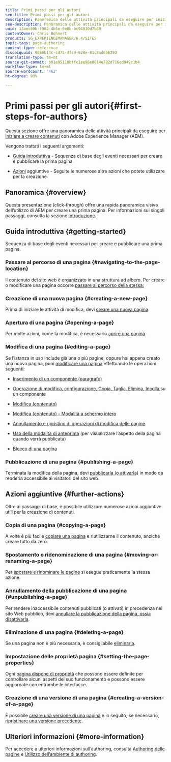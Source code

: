 ```yaml
---
title: Primi passi per gli autori
seo-title: Primi passi per gli autori
description: Panoramica delle attività principali da eseguire per iniziare a creare contenuti con AEM
seo-description: Panoramica delle attività principali da eseguire per iniziare a creare contenuti con AEM
uuid: 13aec50b-f902-4b5e-9e8b-bc94810d7b88
contentOwner: Chris Bohnert
products: SG_EXPERIENCEMANAGER/6.4/SITES
topic-tags: page-authoring
content-type: reference
discoiquuid: 9086b14c-cd75-4fc9-928e-81c8ad6b6292
translation-type: tm+mt
source-git-commit: b01e95110bffc1ee96e0814e782d716ed949c1b4
workflow-type: tm+mt
source-wordcount: '462'
ht-degree: 93%

---
```



# Primi passi per gli autori{#first-steps-for-authors}

Questa sezione offre una panoramica delle attività principali da eseguire per [iniziare a creare contenuti](/help/sites-authoring/author.md#concept-of-authoring-and-publishing) con Adobe Experience Manager (AEM).

Vengono trattati i seguenti argomenti:

* [Guida introduttiva](#getting-started) - Sequenza di base degli eventi necessari per creare e pubblicare la prima pagina.

* [Azioni](#further-actions) aggiuntive - Seguite le numerose altre azioni che potete utilizzare per la creazione.

## Panoramica {#overview}

Questa presentazione (click-through) offre una rapida panoramica visiva dell’utilizzo di AEM per creare una prima pagina. Per informazioni sui singoli passaggi, consulta la sezione [Introduzione](#getting-started).

## Guida introduttiva {#getting-started}

Sequenza di base degli eventi necessari per creare e pubblicare una prima pagina.

### Passare al percorso di una pagina {#navigating-to-the-page-location}

Il contenuto del sito web è organizzato in una struttura ad albero. Per creare o modificare una pagina occorre [passare al percorso della stessa:](/help/sites-authoring/basic-handling.md#viewing-and-selecting-resources)

### Creazione di una nuova pagina {#creating-a-new-page}

Prima di iniziare le attività di modifica, devi [creare una nuova pagina](/help/sites-authoring/managing-pages.md#creating-a-new-page).

### Apertura di una pagina {#opening-a-page}

Per molte azioni, come la modifica, è necessario [aprire una pagina](/help/sites-authoring/managing-pages.md#opening-a-page-for-editing).

### Modifica di una pagina {#editing-a-page}

Se l’istanza in uso include già una o più pagine, oppure hai appena creato una nuova pagina, puoi [modificare una pagina](/help/sites-authoring/editing-content.md) effettuando le operazioni seguenti:

* [Inserimento di un componente (paragrafo)](/help/sites-authoring/editing-content.md#inserting-a-component)
* [Operazione di modifica, configurazione, Copia, Taglia, Elimina, Incolla ](/help/sites-authoring/editing-content.md#edit-configure-copy-cut-delete-paste)su un componente
* [Modifica (contenuto)](/help/sites-authoring/editing-content.md#edit-content)
* [Modifica (contenuto) - Modalità a schermo intero](/help/sites-authoring/editing-content.md#edit-content-full-screen-mode)

* [Annullamento e ripristino di operazioni di modifica delle pagine](/help/sites-authoring/editing-content.md#undoing-and-redoing-page-edits)
* [Uso della modalità di anteprima](/help/sites-authoring/editing-content.md#preview-mode) (per visualizzare l’aspetto della pagina quando verrà pubblicata)
* [Blocco di una pagina](/help/sites-authoring/editing-content.md#locking-a-page)

### Pubblicazione di una pagina {#publishing-a-page}

Terminata la modifica della pagina, devi [pubblicarla (o attivarla)](/help/sites-authoring/publishing-pages.md) in modo da renderla accessibile ai visitatori del sito web.

## Azioni aggiuntive {#further-actions}

Oltre ai passaggi di base, è possibile utilizzare numerose azioni aggiuntive utili per la creazione di contenuti.

### Copia di una pagina {#copying-a-page}

A volte è più facile [copiare una pagina](/help/sites-authoring/managing-pages.md#copying-and-pasting-a-page) e riutilizzarne il contenuto, anziché creare tutto da zero.

### Spostamento o ridenominazione di una pagina {#moving-or-renaming-a-page}

Per [spostare e rinominare le pagine](/help/sites-authoring/managing-pages.md#moving-or-renaming-a-page) si esegue praticamente la stessa azione.

### Annullamento della pubblicazione di una pagina {#unpublishing-a-page}

Per rendere inaccessibile contenuti pubblicati (o attivati) in precedenza nel sito Web pubblico, devi [annullare la pubblicazione della pagina, ossia disattivarla](/help/sites-authoring/publishing-pages.md).

### Eliminazione di una pagina {#deleting-a-page}

Se una pagina non è più necessaria, è consigliabile [eliminarla](/help/sites-authoring/managing-pages.md#deleting-a-page).

### Impostazione delle proprietà pagina {#setting-the-page-properties}

Ogni [pagina dispone di proprietà](/help/sites-authoring/editing-page-properties.md) che possono essere definite per controllare alcuni aspetti del suo funzionamento e possono essere aggiornate con entrambe le interfacce.

### Creazione di una versione di una pagina {#creating-a-version-of-a-page}

È possibile [creare una versione di una pagina](/help/sites-authoring/working-with-page-versions.md#creating-a-new-version) e in seguito, se necessario, [ripristinare una versione precedente](/help/sites-authoring/working-with-page-versions.md#reverting-to-a-page-version).

## Ulteriori informazioni {#more-information}

Per accedere a ulteriori informazioni sull’authoring, consulta [Authoring delle pagine](/help/sites-authoring/author-environment-tools.md) e [Utilizzo dell’ambiente di authoring](/help/sites-authoring/home.md).
